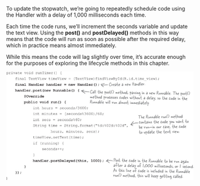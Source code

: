 To update the stopwatch, we’re going to repeatedly schedule code using the Handler with a delay of 1,000 milliseconds each time. 

Each time the code runs, we’ll increment the seconds variable and update the text view. Using the **post()** and **postDelayed()** methods in this way means that the code will run as soon as possible after the required delay, which in practice means almost immediately. 

While this means the code will lag slightly over time, it’s accurate enough for the purposes of exploring the lifecycle methods in this chapter.

![](.guides/img/52code.png)
